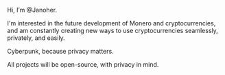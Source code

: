 Hi, I’m @Janoher.

  I'm interested in the future development of Monero and cryptocurrencies, and am constantly creating new ways to use cryptocurrencies seamlessly, privately, and easily.
  
  Cyberpunk, because privacy matters.

  All projects will be open-source, with privacy in mind.

<!---
Janoher/Janoher is a ✨ special ✨ repository because its `README.md` (this file) appears on your GitHub profile.
You can click the Preview link to take a look at your changes.
--->
